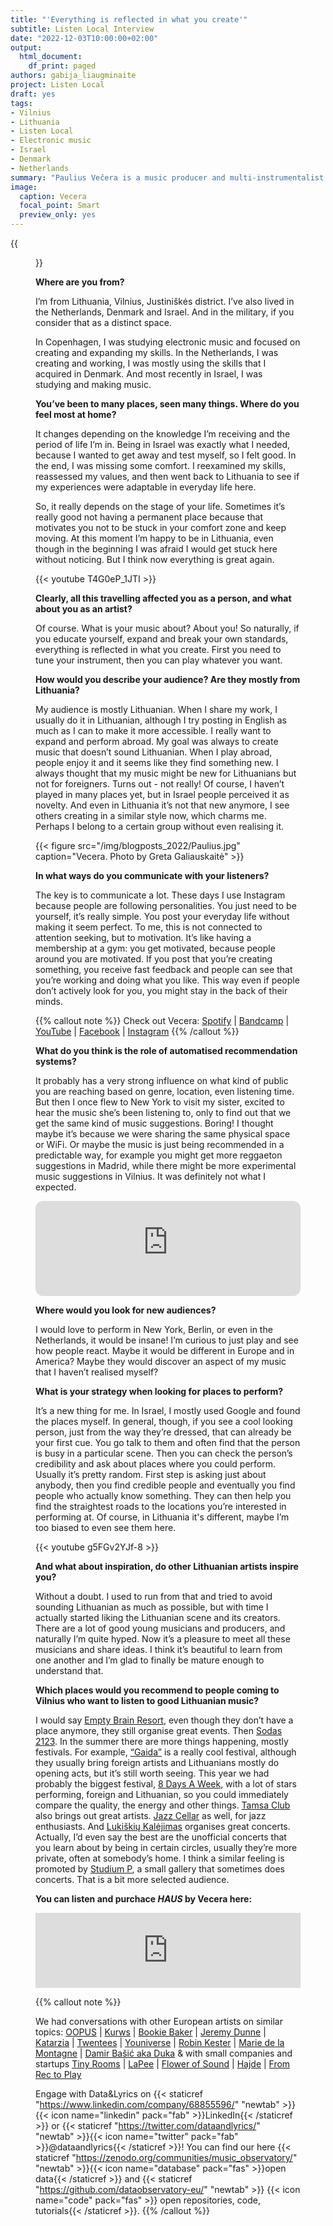 ```yaml
---
title: "'Everything is reflected in what you create'"
subtitle: Listen Local Interview
date: "2022-12-03T10:00:00+02:00"
output:
  html_document:
    df_print: paged
authors: gabija_liaugminaite
project: Listen Local
draft: yes
tags:
- Vilnius
- Lithuania
- Listen Local
- Electronic music
- Israel
- Denmark
- Netherlands
summary: "Paulius Večera is a music producer and multi-instrumentalist based in Vilnius, Lithuania. Besides a solo project under the name of Vecera, he also creates and performs with Avis Rara, a jazztronica band, and is a core member of the electronic duo Fryzbye. He also is a talented hairstylist and owns his own brand Visai Nieko Haircut."
image:
  caption: Vecera
  focal_point: Smart
  preview_only: yes
---
```


{{<figure src="/img/blogposts_2022/vecera.jpg" caption="Vecera. Photo by Hagit Mia Krakovsky">}}

**Where are you from?**
  
I’m from Lithuania, Vilnius, Justiniškės district. I’ve also lived in the Netherlands, Denmark and Israel. And in the military, if you consider that as a distinct space. 

In Copenhagen, I was studying electronic music and focused on creating and expanding my skills. In the Netherlands, I was creating and working, I was mostly using the skills that I acquired in Denmark. And most recently in Israel, I was studying and making music. 

**You’ve been to many places, seen many things. Where do you feel most at home?**
  
It changes depending on the knowledge I’m receiving and the period of life I’m in. Being in Israel was exactly what I needed, because I wanted to get away and test myself, so I felt good. In the end, I was missing some comfort. I reexamined my skills, reassessed my values, and then went back to Lithuania to see if my experiences were adaptable in everyday life here.

So, it really depends on the stage of your life. Sometimes it’s really good not having a permanent place because that motivates you not to be stuck in your comfort zone and keep moving. At this moment I’m happy to be in Lithuania, even though in the beginning I was afraid I would get stuck here without noticing. But I think now everything is great again. 

{{< youtube T4G0eP_1JTI >}} <br>


**Clearly, all this travelling affected you as a person, and what about you as an artist?**
  
Of course. What is your music about? About you! So naturally, if you educate yourself, expand and break your own standards, everything is reflected in what you create. First you need to tune your instrument, then you can play whatever you want. 

**How would you describe your audience? Are they mostly from Lithuania?**
  
My audience is mostly Lithuanian. When I share my work, I usually do it in Lithuanian, although I try posting in English as much as I can to make it more accessible. I really want to expand and perform abroad. My goal was always to create music that doesn’t sound Lithuanian. When I play abroad, people enjoy it and it seems like they find something new. I always thought that my music might be new for Lithuanians but not for foreigners. Turns out - not really! Of course, I haven’t played in many places yet, but in Israel people perceived it as novelty. And even in Lithuania it’s not that new anymore, I see others creating in a similar style now, which charms me. Perhaps I belong to a certain group without even realising it. 


{{< figure src="/img/blogposts_2022/Paulius.jpg" caption="Vecera. Photo by Greta Galiauskaitė" >}}


**In what ways do you communicate with your listeners?**
  
The key is to communicate a lot. These days I use Instagram because people are following personalities. You just need to be yourself, it’s really simple. You post your everyday life without making it seem perfect. To me, this is not connected to attention seeking, but to motivation. It’s like having a membership at a gym: you get motivated, because people around you are motivated. If you post that you’re creating something, you receive fast feedback and people can see that you’re working and doing what you like. This way even if people don’t actively look for you, you might stay in the back of their minds.

{{% callout note %}}
Check out Vecera: [Spotify](https://open.spotify.com/artist/401gNM3vL2Bq03NZe8PBT7?si=eojEnntBSpmXs_gYsUwBZA) | [Bandcamp](https://vecera.bandcamp.com/) | [YouTube](https://www.youtube.com/@pauliusveceris618) | [Facebook](https://www.facebook.com/paulveccera) | [Instagram](https://www.instagram.com/paulveccera/)
{{% /callout %}}
  
**What do you think is the role of automatised recommendation systems?**

It probably has a very strong influence on what kind of public you are reaching based on genre, location, even listening time. But then I once flew to New York to visit my sister, excited to hear the music she’s been listening to, only to find out that we get the same kind of music suggestions. Boring! I thought maybe it’s because we were sharing the same physical space or WiFi. Or maybe the music is just being recommended in a predictable way, for example you might get more reggaeton suggestions in Madrid, while there might be more experimental music suggestions in Vilnius. It was definitely not what I expected.

<iframe style="border-radius:12px" src="https://open.spotify.com/embed/track/5y7RS62OPIbiKoCHrFvNrP?utm_source=generator" width="100%" height="152" frameBorder="0" allowfullscreen="" allow="autoplay; clipboard-write; encrypted-media; fullscreen; picture-in-picture" loading="lazy"></iframe>


**Where would you look for new audiences?**
  
I would love to perform in New York, Berlin, or even in the Netherlands, it would be insane! I’m curious to just play and see how people react. Maybe it would be different in Europe and in America? Maybe they would discover an aspect of my music that I haven’t realised myself? 

**What is your strategy when looking for places to perform?**

It’s a new thing for me. In Israel, I mostly used Google and found the places myself. In general, though, if you see a cool looking person, just from the way they’re dressed, that can already be your first cue. You go talk to them and often find that the person is busy in a particular scene. Then you can check the person’s credibility and ask about places where you could perform. Usually it’s pretty random. First step is asking just about anybody, then you find credible people and eventually you find people who actually know something. They can then help you find the straightest roads to the locations you’re interested in performing at. Of course, in Lithuania it's different,  maybe I’m too biased to even see them here. 

{{< youtube g5FGv2YJf-8 >}} <br>

**And what about inspiration, do other Lithuanian artists inspire you?**

Without a doubt. I used to run from that and tried to avoid sounding Lithuanian as much as possible, but with time I actually started liking the Lithuanian scene and its creators. There are a lot of good young musicians and producers, and naturally I’m quite hyped. Now it’s a pleasure to meet all these musicians and share ideas. I think it’s beautiful to learn from one another and I’m glad to finally be mature enough to understand that. 

**Which places would you recommend to people coming to Vilnius who want to listen to good Lithuanian music?**

I would say [Empty Brain Resort](https://emptybrainresalt.us/), even though they don’t have a place anymore, they still organise great events. Then [Sodas 2123](https://sodas2123.lt/). In the summer there are more things happening, mostly festivals. For example, [“Gaida”](https://www.instagram.com/gaida_festival/) is a really cool festival, although they usually bring foreign artists and Lithuanians mostly do opening acts, but it’s still worth seeing. This year we had probably the biggest festival, [8 Days A Week](http://www.8festival.com/), with a lot of stars performing, foreign and Lithuanian, so you could immediately compare the quality, the energy and other things. [Tamsa Club](https://tamstaclub.lt/) also brings out great artists. [Jazz Cellar](https://www.vilniusjazzclub.lt/) as well, for jazz enthusiasts. And [Lukiškių Kalėjimas](https://www.lukiskiukalejimas.lt/pasivaiksciojimai/) organises great concerts. Actually, I’d even say the best are the unofficial concerts that you learn about by being in certain circles, usually they’re more private, often at somebody’s home. I think a similar feeling is promoted by [Studium P](https://www.facebook.com/studiump20/), a small gallery that sometimes does concerts. That is a bit more selected audience.  

**You can listen and purchace _HAUS_ by Vecera here:**
  
<iframe style="border: 0; width: 100%; height: 120px;" src="https://bandcamp.com/EmbeddedPlayer/album=107519001/size=large/bgcol=ffffff/linkcol=2ebd35/tracklist=false/artwork=small/transparent=true/" seamless><a href="https://vecera.bandcamp.com/album/haus">HAUS by Vecera</a></iframe>

{{% callout note %}}

We had conversations with other European artists on similar topics: 
[OOPUS](https://dataandlyrics.com/post/2022-11-09_oopus/) | [Kurws](https://dataandlyrics.com/post/2022-10-26_the_kurws/) | [Bookie Baker](https://dataandlyrics.com/post/2022-10-12-bookie-baker/) | [Jeremy Dunne](https://dataandlyrics.com/post/2021-12-03-rec_to_play/) | [Katarzia](https://dataandlyrics.com/post/2020-11-25-katarzia/) |  [Twentees](https://dataandlyrics.com/post/2020-11-18-where-they-understand-us/) | [Youniverse](https://dataandlyrics.com/post/2020-11-30-youniverse/) | [Robin Kester](/post/2020-11-11-listen-local-robin-kester/) | [Marie de la Montagne](/post/2021-07-15-marie_de_la_montagne/) | [Damir Bašić aka Duka](/post/2020-10-28-duka-mission/) & with small companies and startups [Tiny Rooms](https://dataandlyrics.com/post/2020-12-14-tinyrooms/) | [LaPee](http://localhost:4321/post/2021-03-10-lapee/) | [Flower of Sound](http://localhost:4321/post/2021-03-22-flower-of-sound/) | [Hajde](http://localhost:4321/post/2021-03-21-hajde/) | [From Rec to Play](/post/2021-12-03-rec_to_play/) 

Engage with Data&Lyrics on {{< staticref "https://www.linkedin.com/company/68855596/" "newtab" >}}{{< icon name="linkedin" pack="fab" >}}LinkedIn{{< /staticref >}} or {{< staticref "https://twitter.com/dataandlyrics/" "newtab" >}}{{< icon name="twitter" pack="fab" >}}@dataandlyrics{{< /staticref >}}! You can find our here {{< staticref "https://zenodo.org/communities/music_observatory/" "newtab" >}}{{< icon name="database" pack="fas" >}}open data{{< /staticref >}} and {{< staticref "https://github.com/dataobservatory-eu/" "newtab" >}} {{< icon name="code" pack="fas" >}} open repositories, code, tutorials{{< /staticref >}}.
{{% /callout %}}
